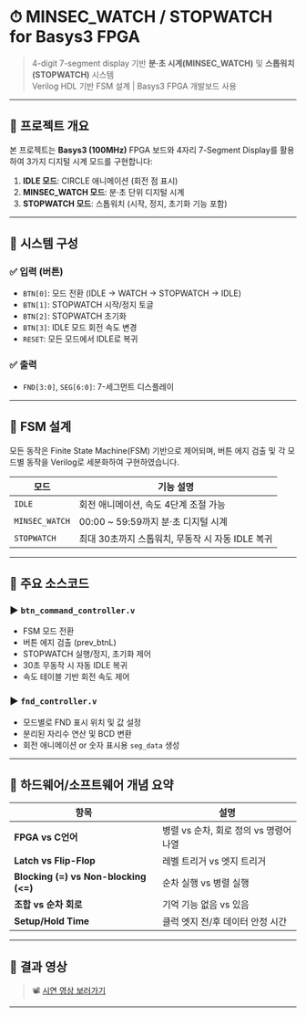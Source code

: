 # ⏱ MINSEC_WATCH / STOPWATCH for Basys3 FPGA

> 4-digit 7-segment display 기반 **분·초 시계(MINSEC_WATCH)** 및 **스톱워치(STOPWATCH)** 시스템  
> Verilog HDL 기반 FSM 설계 | Basys3 FPGA 개발보드 사용

---

## 📌 프로젝트 개요

본 프로젝트는 **Basys3 (100MHz)** FPGA 보드와 4자리 7-Segment Display를 활용하여 3가지 디지털 시계 모드를 구현합니다:

1. **IDLE 모드**: CIRCLE 애니메이션 (회전 점 표시)
2. **MINSEC_WATCH 모드**: 분·초 단위 디지털 시계
3. **STOPWATCH 모드**: 스톱워치 (시작, 정지, 초기화 기능 포함)

---

## 🔧 시스템 구성

### ✅ 입력 (버튼)
- `BTN[0]`: 모드 전환 (IDLE → WATCH → STOPWATCH → IDLE)
- `BTN[1]`: STOPWATCH 시작/정지 토글
- `BTN[2]`: STOPWATCH 초기화
- `BTN[3]`: IDLE 모드 회전 속도 변경
- `RESET`: 모든 모드에서 IDLE로 복귀

### ✅ 출력
- `FND[3:0]`, `SEG[6:0]`: 7-세그먼트 디스플레이

---

## 🧠 FSM 설계

모든 동작은 Finite State Machine(FSM) 기반으로 제어되며, 버튼 에지 검출 및 각 모드별 동작을 Verilog로 세분화하여 구현하였습니다.

| 모드        | 기능 설명 |
|-------------|-----------|
| `IDLE`      | 회전 애니메이션, 속도 4단계 조절 가능 |
| `MINSEC_WATCH` | 00:00 ~ 59:59까지 분·초 디지털 시계 |
| `STOPWATCH` | 최대 30초까지 스톱워치, 무동작 시 자동 IDLE 복귀 |

---

## 📁 주요 소스코드

### ▶ `btn_command_controller.v`

- FSM 모드 전환
- 버튼 에지 검출 (prev_btnL)
- STOPWATCH 실행/정지, 초기화 제어
- 30초 무동작 시 자동 IDLE 복귀
- 속도 테이블 기반 회전 속도 제어

### ▶ `fnd_controller.v`

- 모드별로 FND 표시 위치 및 값 설정
- 분리된 자리수 연산 및 BCD 변환
- 회전 애니메이션 or 숫자 표시용 `seg_data` 생성

---

## 🧮 하드웨어/소프트웨어 개념 요약

| 항목 | 설명 |
|------|------|
| **FPGA vs C언어** | 병렬 vs 순차, 회로 정의 vs 명령어 나열 |
| **Latch vs Flip-Flop** | 레벨 트리거 vs 엣지 트리거 |
| **Blocking (=) vs Non-blocking (<=)** | 순차 실행 vs 병렬 실행 |
| **조합 vs 순차 회로** | 기억 기능 없음 vs 있음 |
| **Setup/Hold Time** | 클럭 엣지 전/후 데이터 안정 시간 |

---

## 📸 결과 영상

> 📽 [시연 영상 보러가기](https://youtu.be/jwZGhXpBpxg)

---
